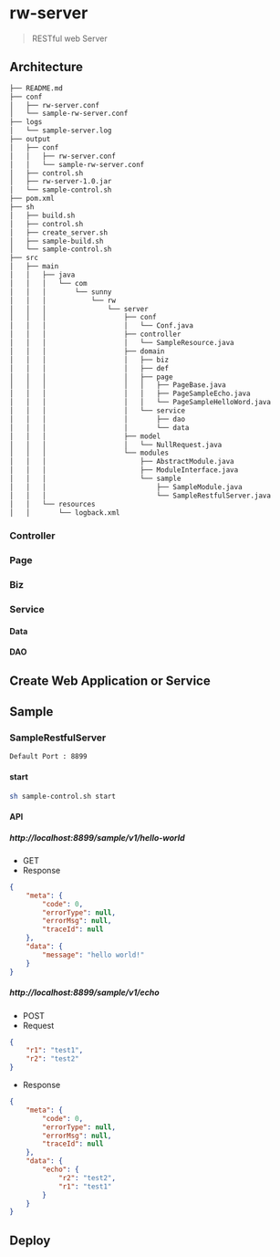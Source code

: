 # rw-server
>  RESTful web Server

## Architecture
```md
├── README.md
├── conf
│   ├── rw-server.conf
│   └── sample-rw-server.conf
├── logs
│   └── sample-server.log
├── output
│   ├── conf
│   │   ├── rw-server.conf
│   │   └── sample-rw-server.conf
│   ├── control.sh
│   ├── rw-server-1.0.jar
│   └── sample-control.sh
├── pom.xml
├── sh
│   ├── build.sh
│   ├── control.sh
│   ├── create_server.sh
│   ├── sample-build.sh
│   └── sample-control.sh
├── src
│   ├── main
│   │   ├── java
│   │   │   └── com
│   │   │       └── sunny
│   │   │           └── rw
│   │   │               └── server
│   │   │                   ├── conf
│   │   │                   │   └── Conf.java
│   │   │                   ├── controller
│   │   │                   │   └── SampleResource.java
│   │   │                   ├── domain
│   │   │                   │   ├── biz
│   │   │                   │   ├── def
│   │   │                   │   ├── page
│   │   │                   │   │   ├── PageBase.java
│   │   │                   │   │   ├── PageSampleEcho.java
│   │   │                   │   │   └── PageSampleHelloWord.java
│   │   │                   │   └── service
│   │   │                   │       ├── dao
│   │   │                   │       └── data
│   │   │                   ├── model
│   │   │                   │   └── NullRequest.java
│   │   │                   └── modules
│   │   │                       ├── AbstractModule.java
│   │   │                       ├── ModuleInterface.java
│   │   │                       └── sample
│   │   │                           ├── SampleModule.java
│   │   │                           └── SampleRestfulServer.java
│   │   └── resources
│   │       └── logback.xml
```

### Controller

### Page

### Biz

### Service

#### Data

#### DAO


## Create Web Application or Service


## Sample

### SampleRestfulServer
```text
Default Port : 8899
```

#### start
```bash
sh sample-control.sh start
```

#### API
##### http://localhost:8899/sample/v1/hello-world
* GET
* Response
```json
{
    "meta": {
        "code": 0,
        "errorType": null,
        "errorMsg": null,
        "traceId": null
    },
    "data": {
        "message": "hello world!"
    }
}
```

##### http://localhost:8899/sample/v1/echo
* POST
* Request
```json
{
    "r1": "test1",
    "r2": "test2"
}
```
* Response
```json
{
    "meta": {
        "code": 0,
        "errorType": null,
        "errorMsg": null,
        "traceId": null
    },
    "data": {
        "echo": {
            "r2": "test2",
            "r1": "test1"
        }
    }
}
```
## Deploy


